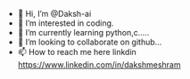 - 👋 Hi, I’m @Daksh-ai
- 👀 I’m interested in coding.
- 🌱 I’m currently learning python,c.....
- 💞️ I’m looking to collaborate on github...
- 📫 How to reach me here linkdin https://www.linkedin.com/in/dakshmeshram

<!---
Daksh-ai/Daksh-ai is a ✨ special ✨ repository because its `README.md` (this file) appears on your GitHub profile.
You can click the Preview link to take a look at your changes.
--->
